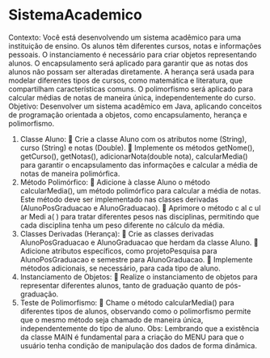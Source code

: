 # SistemaAcademico

Contexto: Você está desenvolvendo um sistema acadêmico para uma instituição de
ensino. Os alunos têm diferentes cursos, notas e informações pessoais. O instanciamento
é necessário para criar objetos representando alunos. O encapsulamento será aplicado
para garantir que as notas dos alunos não possam ser alteradas diretamente. A herança
será usada para modelar diferentes tipos de cursos, como matemática e literatura, que
compartilham características comuns. O polimorfismo será aplicado para calcular
médias de notas de maneira única, independentemente do curso.
Objetivo: Desenvolver um sistema acadêmico em Java, aplicando conceitos de
programação orientada a objetos, como encapsulamento, herança e polimorfismo.
1. Classe Aluno:
 Crie a classe Aluno com os atributos nome (String), curso (String) e
notas (Double).
 Implemente os métodos getNome(), getCurso(), getNotas(),
adicionarNota(double nota), calcularMedia() para garantir o
encapsulamento das informações e calcular a média de notas de maneira
polimórfica.
2. Método Polimórfico:
 Adicione à classe Aluno o método calcularMedia(), um método
polimórfico para calcular a média de notas. Este método deve ser
implementado nas classes derivadas (AlunoPosGraduacao e
AlunoGraduacao).
 Aprimore o método c al c ul ar Medi a( ) para tratar diferentes pesos nas
disciplinas, permitindo que cada disciplina tenha um peso diferente no
cálculo da média.
3. Classes Derivadas (Herança):
 Crie as classes derivadas AlunoPosGraduacao e AlunoGraduacao que
herdam da classe Aluno.
 Adicione atributos específicos, como projetoPesquisa para
AlunoPosGraduacao e semestre para AlunoGraduacao.
 Implemente métodos adicionais, se necessário, para cada tipo de aluno.
4. Instanciamento de Objetos:
 Realize o instanciamento de objetos para representar diferentes alunos,
tanto de graduação quanto de pós-graduação.
5. Teste de Polimorfismo:
 Chame o método calcularMedia() para diferentes tipos de alunos,
observando como o polimorfismo permite que o mesmo método seja
chamado de maneira única, independentemente do tipo de aluno.
Obs: Lembrando que a existência da classe MAIN é fundamental para a criação do
MENU para que o usuário tenha condição de manipulação dos dados de forma
dinâmica.
